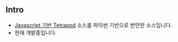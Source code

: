 ## Intro

 - [Javascript 기반 Tetrapod](https://github.com/utolee90/tetrapod) 소스를 파이썬 기반으로 번안한 소스입니다.
 - 현재 개발중입니다.
